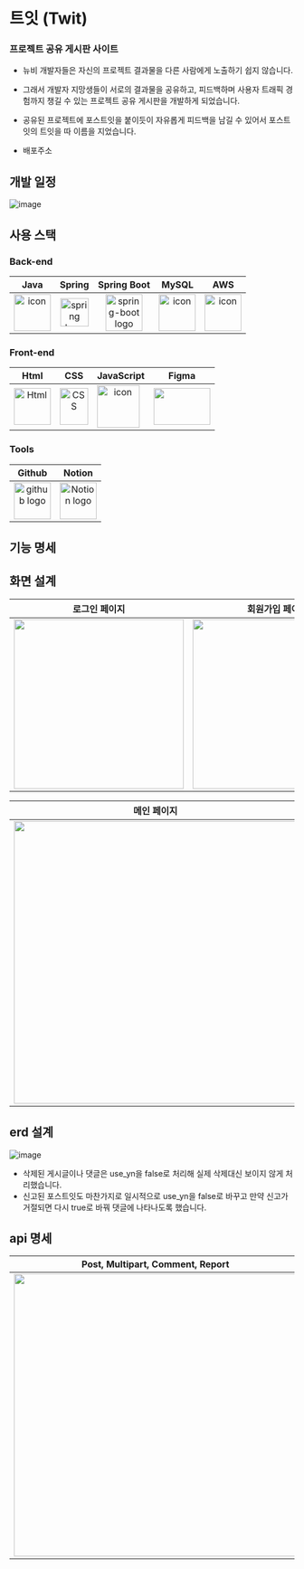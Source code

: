 # 트잇 (Twit)
###  프로젝트 공유 게시판 사이트
- 뉴비 개발자들은 자신의 프로젝트 결과물을 다른 사람에게 노출하기 쉽지 않습니다.
- 그래서 개발자 지망생들이 서로의 결과물을 공유하고, 피드백하며 사용자 트래픽 경험까지 챙길 수 있는 프로젝트 공유 게시판을 개발하게 되었습니다.
- 공유된 프로젝트에 포스트잇을 붙이듯이 자유롭게 피드백을 남길 수 있어서 포스트잇의 트잇을 따 이름을 지었습니다.

- 배포주소

## 개발 일정
![image](https://github.com/user-attachments/assets/1d37df8e-b473-42a3-b8ca-3a8c17caea4a)

## 사용 스택
### Back-end
|   Java   |   Spring   |   Spring Boot   |   MySQL   |   AWS   |
| :----------------------------------------------------------: | :----------------------------------------------------------: | :----------------------------------------------------------: | :----------------------------------------------------------: | :----------------------------------------------------------: |
| <div style="display: flex; align-items: flex-start;"><img src="https://techstack-generator.vercel.app/java-icon.svg" alt="icon" width="65" height="65" /></div> | <img alt="spring logo" src="https://www.vectorlogo.zone/logos/springio/springio-icon.svg" height="50" width="50" > | <img alt="spring-boot logo" src="https://t1.daumcdn.net/cfile/tistory/27034D4F58E660F616" width="65" height="65" > | <div style="display: flex; align-items: flex-start;"><img src="https://techstack-generator.vercel.app/mysql-icon.svg" alt="icon" width="65" height="65" /></div> | <div style="display: flex; align-items: flex-start;"><img src="https://techstack-generator.vercel.app/aws-icon.svg" alt="icon" width="65" height="65" /></div> |

### Front-end
|     Html     |     CSS     |     JavaScript     |     Figma     |  
| :----------------------------------------------------------: | :----------------------------------------------------------: | :----------------------------------------------------------: | :----------------------------------------------------------: | 
| <img alt="Html" src ="https://upload.wikimedia.org/wikipedia/commons/thumb/6/61/HTML5_logo_and_wordmark.svg/440px-HTML5_logo_and_wordmark.svg.png" width="65" height="65" /> | <div style="display: flex; align-items: flex-start;"><img src="https://user-images.githubusercontent.com/111227745/210204643-4c3d065c-59ec-481d-ac13-cea795730835.png" alt="CSS" width="50" height="65" /></div> | <div style="display: flex; align-items: flex-start;"><img src="https://techstack-generator.vercel.app/js-icon.svg" alt="icon" width="75" height="75" /></div> | <div style="display: flex; align-items: flex-start;"><img src="https://www.vectorlogo.zone/logos/figma/figma-icon.svg" width="100" height="65"/></div>  |

### Tools
| Github | Notion | 
| :--------: | :------: |
| <img alt="github logo" src="https://techstack-generator.vercel.app/github-icon.svg" width="65" height="65"> | <img alt="Notion logo" src="https://www.notion.so/cdn-cgi/image/format=auto,width=640,quality=100/front-static/shared/icons/notion-app-icon-3d.png" height="65" width="65"> |

## 기능 명세



## 화면 설계
|                             로그인 페이지                              |                          회원가입 페이지                          |
|:----------------------------------------------------------------:|:---------------------------------------------------------------:|
| <img src="https://github.com/user-attachments/assets/357da657-3e4d-45c9-92c4-cc52f58e3a2d" style="width: 300px"> | <img src="https://github.com/user-attachments/assets/d66b0423-cda0-4c74-87b5-552e3b9f539b" style="width: 300px"> |

|                             메인 페이지                              |                          글 업로드 페이지                          |
|:----------------------------------------------------------------:|:---------------------------------------------------------------:|
| <img src="https://github.com/user-attachments/assets/d8d439bb-894b-41ad-a874-694ee2ddb942" style="width: 500px"> | <img src="https://github.com/user-attachments/assets/cdb9199a-1d97-4ff7-9145-e571f5963c09" style="width: 500px"> |

## erd 설계
![image](https://github.com/user-attachments/assets/eb5c66c4-647d-4d2b-b45a-97f4c27e8824)

- 삭제된 게시글이나 댓글은 use_yn을 false로 처리해 실제 삭제대신 보이지 않게 처리했습니다.
- 신고된 포스트잇도 마찬가지로 일시적으로 use_yn을 false로 바꾸고 만약 신고가 거절되면 다시 true로 바꿔 댓글에 나타나도록 했습니다.

## api 명세
| Post, Multipart, Comment, Report | Notice, Scrap, User |
|:----------------------------------------------------------------:|:---------------------------------------------------------------:|
| <img src="https://github.com/user-attachments/assets/a5b24be9-85f8-4db1-b2f2-2407960079b0" style="width: 500px"> | <img src="https://github.com/user-attachments/assets/2a16ec45-74d7-47ee-8d05-a16890a460f8" style="width: 500px"> |

